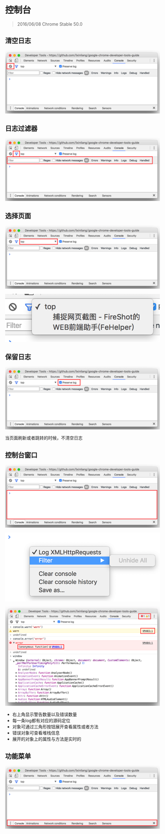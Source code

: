 <!--
[console]
-->
# 控制台
> 2016/06/08 Chrome Stable 50.0

<!--
-->
## 清空日志

![](../images/4/1.png)

<!--
-->
## 日志过滤器

![](../images/4/2.png)

<!--
[iframe]
-->
## 选择页面

![](../images/4/3.png)

![](../images/4/3-1.png)

<!--
-->
## 保留日志

![](../images/4/4.png)

当页面刷新或者跳转的时候，不清空日志

<!--
-->
## 控制台窗口

![](../images/4/5.png)

![](../images/4/5-1.png)

![](../images/4/5-2.png)

* 右上角显示警告数量以及错误数量
* 每一条log都有对应的源码定位
* 对象可通过三角形按钮展开查看属性或者方法
* 错误对象可查看堆栈信息
* 展开的对象上的属性与方法是实时的

<!--
-->
## 功能菜单

![](../images/4/6.png)
